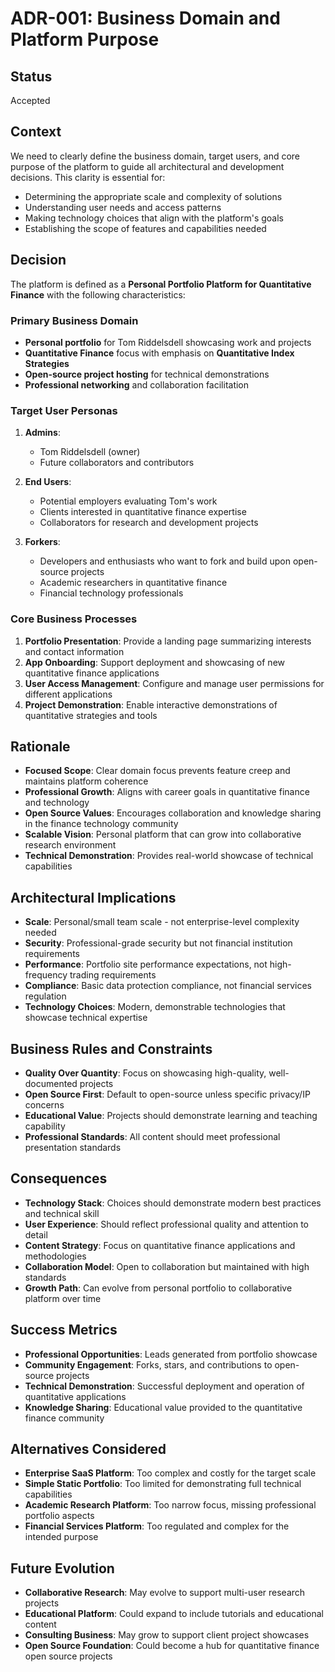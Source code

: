 # ADR-001: Business Domain and Platform Purpose

## Status
Accepted

## Context
We need to clearly define the business domain, target users, and core purpose of the platform to guide all architectural and development decisions. This clarity is essential for:
- Determining the appropriate scale and complexity of solutions
- Understanding user needs and access patterns
- Making technology choices that align with the platform's goals
- Establishing the scope of features and capabilities needed

## Decision
The platform is defined as a **Personal Portfolio Platform for Quantitative Finance** with the following characteristics:

### Primary Business Domain
- **Personal portfolio** for Tom Riddelsdell showcasing work and projects
- **Quantitative Finance** focus with emphasis on **Quantitative Index Strategies**
- **Open-source project hosting** for technical demonstrations
- **Professional networking** and collaboration facilitation

### Target User Personas
1. **Admins**: 
   - Tom Riddelsdell (owner)
   - Future collaborators and contributors
   
2. **End Users**:
   - Potential employers evaluating Tom's work
   - Clients interested in quantitative finance expertise
   - Collaborators for research and development projects
   
3. **Forkers**:
   - Developers and enthusiasts who want to fork and build upon open-source projects
   - Academic researchers in quantitative finance
   - Financial technology professionals

### Core Business Processes
1. **Portfolio Presentation**: Provide a landing page summarizing interests and contact information
2. **App Onboarding**: Support deployment and showcasing of new quantitative finance applications
3. **User Access Management**: Configure and manage user permissions for different applications
4. **Project Demonstration**: Enable interactive demonstrations of quantitative strategies and tools

## Rationale
- **Focused Scope**: Clear domain focus prevents feature creep and maintains platform coherence
- **Professional Growth**: Aligns with career goals in quantitative finance and technology
- **Open Source Values**: Encourages collaboration and knowledge sharing in the finance technology community
- **Scalable Vision**: Personal platform that can grow into collaborative research environment
- **Technical Demonstration**: Provides real-world showcase of technical capabilities

## Architectural Implications
- **Scale**: Personal/small team scale - not enterprise-level complexity needed
- **Security**: Professional-grade security but not financial institution requirements
- **Performance**: Portfolio site performance expectations, not high-frequency trading requirements
- **Compliance**: Basic data protection compliance, not financial services regulation
- **Technology Choices**: Modern, demonstrable technologies that showcase technical expertise

## Business Rules and Constraints
- **Quality Over Quantity**: Focus on showcasing high-quality, well-documented projects
- **Open Source First**: Default to open-source unless specific privacy/IP concerns
- **Educational Value**: Projects should demonstrate learning and teaching capability
- **Professional Standards**: All content should meet professional presentation standards

## Consequences
- **Technology Stack**: Choices should demonstrate modern best practices and technical skill
- **User Experience**: Should reflect professional quality and attention to detail
- **Content Strategy**: Focus on quantitative finance applications and methodologies
- **Collaboration Model**: Open to collaboration but maintained with high standards
- **Growth Path**: Can evolve from personal portfolio to collaborative platform over time

## Success Metrics
- **Professional Opportunities**: Leads generated from portfolio showcase
- **Community Engagement**: Forks, stars, and contributions to open-source projects
- **Technical Demonstration**: Successful deployment and operation of quantitative applications
- **Knowledge Sharing**: Educational value provided to the quantitative finance community

## Alternatives Considered
- **Enterprise SaaS Platform**: Too complex and costly for the target scale
- **Simple Static Portfolio**: Too limited for demonstrating full technical capabilities
- **Academic Research Platform**: Too narrow focus, missing professional portfolio aspects
- **Financial Services Platform**: Too regulated and complex for the intended purpose

## Future Evolution
- **Collaborative Research**: May evolve to support multi-user research projects
- **Educational Platform**: Could expand to include tutorials and educational content
- **Consulting Business**: May grow to support client project showcases
- **Open Source Foundation**: Could become a hub for quantitative finance open source projects
